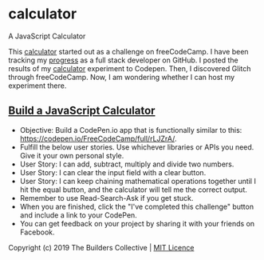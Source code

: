 # calculator

A JavaScript Calculator

This [calculator](https://github.com/bauhouse/freecodecamp-challenges/tree/master/frontend/projects/calculator) started out as a challenge on freeCodeCamp.
I have been tracking my [progress](https://github.com/bauhouse/freecodecamp-challenges/) as a full stack developer on GitHub.
I posted the results of my [calculator](https://codepen.io/bauhouse/pen/EREbwN) experiment to Codepen.
Then, I discovered Glitch through freeCodeCamp. Now, I am wondering whether I can host my experiment there.

## [Build a JavaScript Calculator](https://learn.freecodecamp.org/front-end-libraries/front-end-libraries-projects/build-a-javascript-calculator)

- Objective: Build a CodePen.io app that is functionally similar to this: https://codepen.io/FreeCodeCamp/full/rLJZrA/.
- Fulfill the below user stories. Use whichever libraries or APIs you need. Give it your own personal style.
- User Story: I can add, subtract, multiply and divide two numbers.
- User Story: I can clear the input field with a clear button.
- User Story: I can keep chaining mathematical operations together until I hit the equal button, and the calculator will tell me the correct output.
- Remember to use Read-Search-Ask if you get stuck.
- When you are finished, click the "I've completed this challenge" button and include a link to your CodePen.
- You can get feedback on your project by sharing it with your friends on Facebook.

Copyright (c) 2019 The Builders Collective | [MIT Licence](LICENCE)
